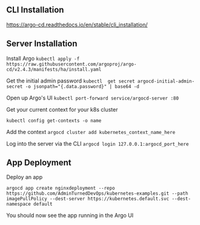 ## CLI Installation
https://argo-cd.readthedocs.io/en/stable/cli_installation/

## Server Installation

Install Argo
`kubectl apply -f https://raw.githubusercontent.com/argoproj/argo-cd/v2.4.3/manifests/ha/install.yaml`

Get the initial admin password
`kubectl  get secret argocd-initial-admin-secret -o jsonpath="{.data.password}" | base64 -d`

Open up Argo's UI
`kubectl port-forward service/argocd-server :80`

Get your current context for your k8s cluster

`kubectl config get-contexts -o name`

Add the context
`argocd cluster add kubernetes_context_name_here`

Log into the server via the CLI
`argocd login 127.0.0.1:argocd_port_here`

## App Deployment
Deploy an app

`argocd app create nginxdeployment --repo https://github.com/AdminTurnedDevOps/kubernetes-examples.git --path imagePullPolicy --dest-server https://kubernetes.default.svc --dest-namespace default`

You should now see the app running in the Argo UI